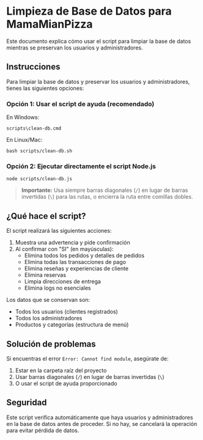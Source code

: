 # Limpieza de Base de Datos para MamaMianPizza

Este documento explica cómo usar el script para limpiar la base de datos mientras se preservan los usuarios y administradores.

## Instrucciones

Para limpiar la base de datos y preservar los usuarios y administradores, tienes las siguientes opciones:

### Opción 1: Usar el script de ayuda (recomendado)

En Windows:
```
scripts\clean-db.cmd
```

En Linux/Mac:
```
bash scripts/clean-db.sh
```

### Opción 2: Ejecutar directamente el script Node.js

```
node scripts/clean-db.js
```

> **Importante:** Usa siempre barras diagonales (`/`) en lugar de barras invertidas (`\`) para las rutas, o encierra la ruta entre comillas dobles.

## ¿Qué hace el script?

El script realizará las siguientes acciones:

1. Muestra una advertencia y pide confirmación
2. Al confirmar con "SI" (en mayúsculas):
   - Elimina todos los pedidos y detalles de pedidos
   - Elimina todas las transacciones de pago
   - Elimina reseñas y experiencias de cliente
   - Elimina reservas
   - Limpia direcciones de entrega
   - Elimina logs no esenciales

Los datos que se conservan son:
- Todos los usuarios (clientes registrados)
- Todos los administradores
- Productos y categorías (estructura de menú)

## Solución de problemas

Si encuentras el error `Error: Cannot find module`, asegúrate de:
1. Estar en la carpeta raíz del proyecto
2. Usar barras diagonales (`/`) en lugar de barras invertidas (`\`)
3. O usar el script de ayuda proporcionado

## Seguridad

Este script verifica automáticamente que haya usuarios y administradores en la base de datos antes de proceder. Si no hay, se cancelará la operación para evitar pérdida de datos.
